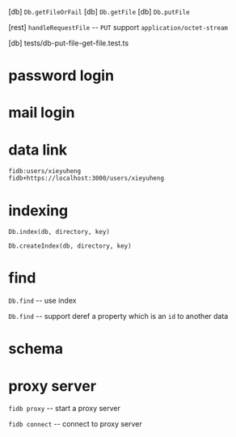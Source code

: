 [db] `Db.getFileOrFail`
[db] `Db.getFile`
[db] `Db.putFile`

[rest] `handleRequestFile` -- `PUT` support `application/octet-stream`

[db] tests/db-put-file-get-file.test.ts

# password login

# mail login

# data link

```
fidb:users/xieyuheng
fidb+https://localhost:3000/users/xieyuheng
```

# indexing

`Db.index(db, directory, key)`

`Db.createIndex(db, directory, key)`

# find

`Db.find` -- use index

`Db.find` -- support deref a property which is an `id` to another data

# schema

# proxy server

`fidb proxy` -- start a proxy server

`fidb connect` -- connect to proxy server
